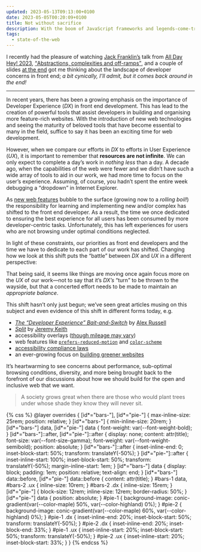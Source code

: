 ```yaml
---
updated: 2023-05-13T09:13:00+0100
date: 2023-05-05T00:20:09+0100
title: Not without sacrifice
description: With the boom of JavaScript frameworks and legends-come-true like the new CSS parent selector, we’ve borne witness to an explosion of new technologies and ways to build for the web. But what tradeoffs have we made for all these new bells and whistles?
tags:
  - state-of-the-web
---
```


I recently had the pleasure of watching [Jack Franklin’s](https://www.jackfranklin.co.uk) talk from [All Day Hey! 2023](https://heypresents.com/conferences/2023), [<q>Abstractions, complexities and off-ramps</q>](https://www.youtube.com/watch?v=Siq8eBkgpjY), and a couple of slides [at the end](https://youtu.be/Siq8eBkgpjY?t=2582) got me thinking about the landscape of developer concerns in front end; *a bit cynically, I’ll admit, but it comes back around in the end!*

----

In recent years, there has been a growing emphasis on the importance of Developer Experience (*DX*) in front end development. This has lead to the creation of powerful tools that assist developers in building and organising more feature-rich websites. With the introduction of new web technologies and seeing the maturity of beloved tools that have become essential to many in the field, suffice to say it has been an exciting time for web development.

<figure>
    <div id="bars-2" class="flow" title="Now">
        <data class="dx  background--maple" title="DX" value="67%"></data>
        <data class="ux  background--highland" title="UX" value="33%"></data>
    </div>
</figure>

However, when we compare our efforts in *DX* to efforts in User Experience (*UX*), it is important to remember that **resources are not infinite**. We can only expect to complete a day’s work in *nothing less* than a day. A decade ago, when the capabilities of the web were fewer and we didn’t have such a wide array of tools to aid in our work, we had more time to focus on the user’s experience. Assuming, of course, you hadn’t spent the entire week debugging a <q>dropdown</q> in Internet Explorer.

As [new web features](/feature-watch/) bubble to the surface (growing now to a *rolling boil!*) the responsibility for learning and implementing new and/or complex has shifted to the front end developer. As a result, the time we once dedicated to ensuring the best experience for all users has been consumed by more developer-centric tasks. Unfortunately, this has left experiences for users who are not browsing under optimal conditions neglected.

In light of these constraints, our priorities as front end developers and the time we have to dedicate to each part of our work has shifted. Changing how we look at this shift puts the <q>battle</q> between *DX* and *UX* in a different perspective:

<figure>
    <div id="pie-2" title="Now">
        <data class="dx  background--maple" title="DX" value="67%"></data>
        <data class="ux  background--highland" title="UX" value="33%"></data>
    </div>
</figure>

That being said, it seems like things are moving once again focus more on the *UX* of our work—not to say that it’s *DX’s* <q>turn</q> to be thrown to the wayside, but that a concerted effort needs to be made to maintain an *appropriate balance*.

This shift hasn’t only just begun; we’ve seen great articles musing on this subject and even evidence of this shift in different forms today, e.g.

- *[The <q>Developer Experience</q> Bait-and-Switch](https://infrequently.org/2018/09/the-developer-experience-bait-and-switch/)* by [Alex Russell](https://infrequently.org/)
- *[Split](https://adactio.com/journal/15050)* by [Jeremy Keith](https://adactio.com/)
- accessibility overlays ([though mileage may vary](https://adrianroselli.com/tag/overlay))
- web features like [`prefers-reduced-motion`](https://developer.mozilla.org/en-US/docs/Web/CSS/@media/prefers-reduced-motion) and [`color-scheme`](https://developer.mozilla.org/en-US/docs/Web/CSS/color-scheme)
- [accessibility compliance laws](https://www.gov.uk/guidance/accessibility-requirements-for-public-sector-websites-and-apps)
- an ever-growing focus on [building greener websites](https://css-irl.info/building-a-greener-web/)

It’s heartwarming to see concerns about performance, sub-optimal browsing conditions, diversity, and more being brought back to the forefront of our discussions about how we should build for the open and inclusive web that we want.

> A society grows great when there are those who would plant trees under whose shade they know they will never sit.

{% css %}
@layer overrides {
    [id*="bars-"],
    [id*="pie-"] {
        max-inline-size: 25rem;
        position: relative;
    }
    [id*="bars-"] {
        min-inline-size: 20rem;
    }
    [id*="bars-"] data,
    [id*="pie-"] data {
        font-weight: var(--font-weight-bold);
    }
    [id*="bars-"]::after,
    [id*="pie-"]::after {
        display: none;
        content: attr(title);
        font-size: var(--font-size-gamma);
        font-weight: var(--font-weight-semibold);
        position: absolute;
    }
    [id*="bars-"]::after {
        inset-inline-end: 0;
        inset-block-start: 50%;
        transform: translateY(-50%);
    }
    [id*="pie-"]::after {
        inset-inline-start: 100%;
        inset-block-start: 50%;
        transform: translateY(-50%);
        margin-inline-start: 1em;
    }
    [id*="bars-"] data {
        display: block;
        padding: 1em;
        position: relative;
        text-align: end;
    }
    [id*="bars-"] data::before,
    [id*="pie-"] data::before {
        content: attr(title);
    }
    #bars-1 data,
    #bars-2 .ux {
        inline-size: 10rem;
    }
    #bars-2 .dx {
        inline-size: 15rem;
    }
    [id*="pie-"] {
        block-size: 12rem;
        inline-size: 12rem;
        border-radius: 50%;
    }
    [id*="pie-"] data {
        position: absolute;
    }
    #pie-1 {
        background-image: conic-gradient(var(--color-maple) 50%, var(--color-highland) 0%);
    }
    #pie-2 {
        background-image: conic-gradient(var(--color-maple) 60%, var(--color-highland) 0%);
    }
    #pie-1 .dx {
        inset-inline-end: 20%;
        inset-block-start: 50%;
        transform: translateY(-50%);
    }
    #pie-2 .dx {
        inset-inline-end: 20%;
        inset-block-end: 33%;
    }
    #pie-1 .ux {
        inset-inline-start: 20%;
        inset-block-start: 50%;
        transform: translateY(-50%);
    }
    #pie-2 .ux {
        inset-inline-start: 20%;
        inset-block-start: 33%;
    }
}
{% endcss %}
